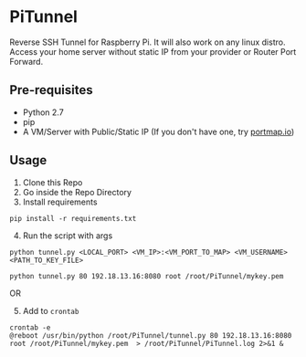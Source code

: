 # PiTunnel
Reverse SSH Tunnel for Raspberry Pi. It will also work on any linux distro.
Access your home server without static IP from your provider or Router Port Forward.

## Pre-requisites
* Python 2.7
* pip
* A VM/Server with Public/Static IP (If you don't have one, try [portmap.io](https://portmap.io/ "portmap.io URL"))

## Usage
1. Clone this Repo
2. Go inside the Repo Directory
3. Install requirements
  ```shell
  pip install -r requirements.txt
  ```
4. Run the script with args
  ```shell
  python tunnel.py <LOCAL_PORT> <VM_IP>:<VM_PORT_TO_MAP> <VM_USERNAME> <PATH_TO_KEY_FILE>
  ```
  ```shell
  python tunnel.py 80 192.18.13.16:8080 root /root/PiTunnel/mykey.pem
  ```
  OR

5. Add to `crontab`
  ```shell
  crontab -e
  @reboot /usr/bin/python /root/PiTunnel/tunnel.py 80 192.18.13.16:8080 root /root/PiTunnel/mykey.pem  > /root/PiTunnel/PiTunnel.log 2>&1 &
  ```
